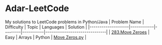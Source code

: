 # Adar-LeetCode
My solutions to LeetCode problems in Python/Java
| Problem Name       | Difficulty | Topic   | Languages | Solution                      |
|--------------------|------------|---------|-----------|-------------------------------|
| [283.Move Zeroes](https://leetcode.com/problems/move-zeroes/) | Easy       | Arrays  | Python   | [Move Zeros.py](Arrays/Easy/283.%20Move%20Zeroes.py) |

